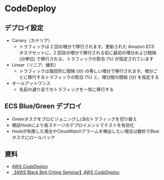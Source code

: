 # CodeDeploy
## デプロイ設定
- Canary（カナリア）
  - トラフィックは 2 回の増分で移行されます。更新された Amazon ECS タスクセットに、2 回目の増分で移行される前に最初の増分および間隔 (分単位) で移行される、トラフィックの割合 (%) が指定されています
- Linear（リニア、線形）
  - トラフィックは毎回同じ間隔 (分) の等しい増分で移行されます。増分ごとに移行するトラフィックの割合 (%) と、増分間の間隔 (分) を指定する
- オールアットワンス
  - 名前の通り全てのトラフィックを一気に移行する

## ECS Blue/Green デプロイ
- GreenタスクをプロビジョニングしLBのトラフィックを切り替え
- 検証Hookにより各ステージのデプロイメントでテストを有効化
- Hookが失敗した場合やCloudWatchアラームを検出したい場合は数秒でBlueタスクにロールバック

## 資料
- [AWS CodeDeploy](https://docs.aws.amazon.com/ja_jp/codedeploy/latest/userguide/welcome.html)
- [【AWS Black Belt Online Seminar】AWS CodeDeploy](https://youtu.be/cXa2S2kS0TU)
